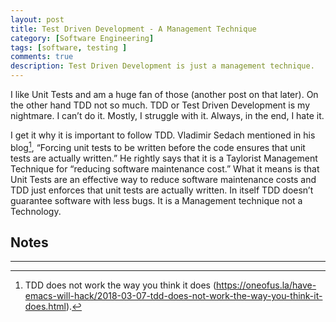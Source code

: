 ```yaml
---
layout: post
title: Test Driven Development - A Management Technique
category: [Software Engineering]
tags: [software, testing ]
comments: true
description: Test Driven Development is just a management technique. 
---
```


I like Unit Tests and am a huge fan of those (another post on that later). On the other hand TDD not so much. TDD or Test Driven Development is my nightmare. I can’t do it. Mostly, I struggle with it. Always, in the end, I hate it.

I get it why it is important to follow TDD. Vladimir Sedach mentioned in his blog[^1], “Forcing unit tests to be written before the code ensures that unit tests are actually written.” He rightly says that it is a Taylorist Management Technique for “reducing software maintenance cost.”
What it means is that Unit Tests are an effective way to reduce software maintenance costs and TDD just enforces that unit tests are actually written. In itself TDD doesn’t guarantee software with less bugs. It is a Management technique not a Technology.


## Notes
---------

[^1]: TDD does not work the way you think it does (https://oneofus.la/have-emacs-will-hack/2018-03-07-tdd-does-not-work-the-way-you-think-it-does.html). 

